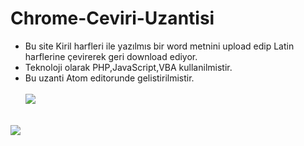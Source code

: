 # Chrome-Ceviri-Uzantisi

 * Bu site Kiril harfleri ile yazılmıs bir word metnini upload edip Latin harflerine çevirerek geri download ediyor.
 * Teknoloji olarak PHP,JavaScript,VBA kullanilmistir.
 * Bu uzanti Atom editorunde gelistirilmistir.<br/><br/>
 ![](https://github.com/saidtetik/Web-Ceviri/blob/master/atom.jpg)<br/><br/>
 
 
 ![](https://github.com/saidtetik/Web-Ceviri/blob/master/resim.jpg)
